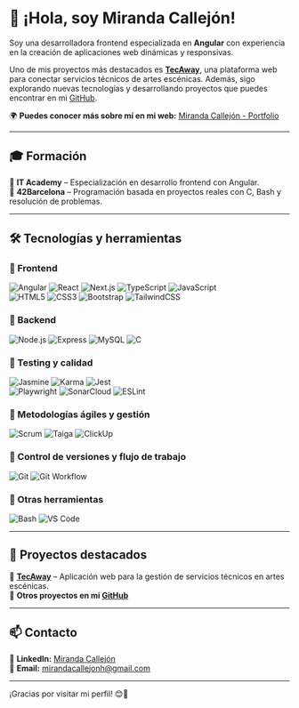 # 👋 ¡Hola, soy Miranda Callejón!

Soy una desarrolladora frontend especializada en **Angular** con experiencia en la creación de aplicaciones web dinámicas y responsivas. 

Uno de mis proyectos más destacados es **[TecAway](https://tec-away-frontend.vercel.app/)**, una plataforma web para conectar servicios técnicos de artes escénicas. Además, sigo explorando nuevas tecnologías y desarrollando proyectos que puedes encontrar en mi [GitHub](https://github.com/mcallejo-10).  

🌍 **Puedes conocer más sobre mí en mi web:** [Miranda Callejón - Portfolio](https://miranda-portfolio.vercel.app) 

---

## 🎓 Formación  
📍 **IT Academy** – Especialización en desarrollo frontend con Angular.  
📍 **42Barcelona** – Programación basada en proyectos reales con C, Bash y resolución de problemas.  

---

## 🛠️ Tecnologías y herramientas  

### 🔹 Frontend  
![Angular](https://img.shields.io/badge/Angular-20232A?style=for-the-badge&logo=angular&logoColor=DD0031) 
![React](https://img.shields.io/badge/React-20232A?style=for-the-badge&logo=react&logoColor=61DAFB) 
![Next.js](https://img.shields.io/badge/Next.js-20232A?style=for-the-badge&logo=nextdotjs&logoColor=white) 
![TypeScript](https://img.shields.io/badge/TypeScript-20232A?style=for-the-badge&logo=typescript&logoColor=007ACC) 
![JavaScript](https://img.shields.io/badge/JavaScript-20232A?style=for-the-badge&logo=javascript&logoColor=F7DF1E)  
![HTML5](https://img.shields.io/badge/HTML5-20232A?style=for-the-badge&logo=html5&logoColor=E34F26) 
![CSS3](https://img.shields.io/badge/CSS3-20232A?style=for-the-badge&logo=css3&logoColor=1572B6) 
![Bootstrap](https://img.shields.io/badge/Bootstrap-20232A?style=for-the-badge&logo=bootstrap&logoColor=7952B3) 
![TailwindCSS](https://img.shields.io/badge/Tailwind-20232A?style=for-the-badge&logo=tailwindcss&logoColor=06B6D4)  

### 🔹 Backend  
![Node.js](https://img.shields.io/badge/Node.js-20232A?style=for-the-badge&logo=node.js&logoColor=339933) 
![Express](https://img.shields.io/badge/Express-20232A?style=for-the-badge&logo=express&logoColor=white) 
![MySQL](https://img.shields.io/badge/MySQL-20232A?style=for-the-badge&logo=mysql&logoColor=005C84) 
![C](https://img.shields.io/badge/C-20232A?style=for-the-badge&logo=c&logoColor=00599C)  

### 🔹 Testing y calidad  
![Jasmine](https://img.shields.io/badge/Jasmine-20232A?style=for-the-badge&logo=jasmine&logoColor=8A4182) 
![Karma](https://img.shields.io/badge/Karma-20232A?style=for-the-badge&logo=karma&logoColor=2EC866) 
![Jest](https://img.shields.io/badge/Jest-20232A?style=for-the-badge&logo=jest&logoColor=C21325)  
![Playwright](https://img.shields.io/badge/Playwright-20232A?style=for-the-badge&logo=playwright&logoColor=2EAD33) 
![SonarCloud](https://img.shields.io/badge/SonarCloud-20232A?style=for-the-badge&logo=sonarcloud&logoColor=F3702A) 
![ESLint](https://img.shields.io/badge/ESLint-20232A?style=for-the-badge&logo=eslint&logoColor=4B32C3)  

### 🔹 Metodologías ágiles y gestión  
![Scrum](https://img.shields.io/badge/Scrum-20232A?style=for-the-badge&logo=scrumalliance&logoColor=009FDA) 
![Taiga](https://img.shields.io/badge/Taiga-20232A?style=for-the-badge&logo=taiga&logoColor=4586BD) 
![ClickUp](https://img.shields.io/badge/ClickUp-20232A?style=for-the-badge&logo=clickup&logoColor=7B68EE)  

### 🔹 Control de versiones y flujo de trabajo  
![Git](https://img.shields.io/badge/Git-20232A?style=for-the-badge&logo=git&logoColor=F05032) 
![Git Workflow](https://img.shields.io/badge/Git%20Workflow-20232A?style=for-the-badge&logo=git&logoColor=white)  

### 🔹 Otras herramientas  
![Bash](https://img.shields.io/badge/Bash-20232A?style=for-the-badge&logo=gnubash&logoColor=4EAA25) 
![VS Code](https://img.shields.io/badge/VS%20Code-20232A?style=for-the-badge&logo=visualstudiocode&logoColor=0078d7)  


---

## 🚀 Proyectos destacados  
🔹 **[TecAway](https://tec-away-frontend.vercel.app/)** – Aplicación web para la gestión de servicios técnicos en artes escénicas.  
🔹 **Otros proyectos en mi [GitHub](https://github.com/mcallejo-10)**  

---

## 📫 Contacto  
💼 **LinkedIn:** [Miranda Callejón](https://www.linkedin.com/in/miranda-callej%C3%B3n-huertes/)  
📧 **Email:** mirandacallejonh@gmail.com  

---

¡Gracias por visitar mi perfil! 😊🚀
